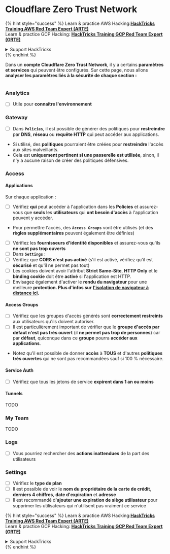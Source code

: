 # Cloudflare Zero Trust Network

{% hint style="success" %}
Learn & practice AWS Hacking:<img src="../../.gitbook/assets/image (1).png" alt="" data-size="line">[**HackTricks Training AWS Red Team Expert (ARTE)**](https://training.hacktricks.xyz/courses/arte)<img src="../../.gitbook/assets/image (1).png" alt="" data-size="line">\
Learn & practice GCP Hacking: <img src="../../.gitbook/assets/image (2).png" alt="" data-size="line">[**HackTricks Training GCP Red Team Expert (GRTE)**<img src="../../.gitbook/assets/image (2).png" alt="" data-size="line">](https://training.hacktricks.xyz/courses/grte)

<details>

<summary>Support HackTricks</summary>

* Check the [**subscription plans**](https://github.com/sponsors/carlospolop)!
* **Join the** 💬 [**Discord group**](https://discord.gg/hRep4RUj7f) or the [**telegram group**](https://t.me/peass) or **follow** us on **Twitter** 🐦 [**@hacktricks\_live**](https://twitter.com/hacktricks\_live)**.**
* **Share hacking tricks by submitting PRs to the** [**HackTricks**](https://github.com/carlospolop/hacktricks) and [**HackTricks Cloud**](https://github.com/carlospolop/hacktricks-cloud) github repos.

</details>
{% endhint %}

Dans un **compte Cloudflare Zero Trust Network**, il y a certains **paramètres et services** qui peuvent être configurés. Sur cette page, nous allons **analyser les paramètres liés à la sécurité de chaque section :**

<figure><img src="../../.gitbook/assets/image (206).png" alt=""><figcaption></figcaption></figure>

### Analytics

* [ ] Utile pour **connaître l'environnement**

### **Gateway**

* [ ] Dans **`Policies`**, il est possible de générer des politiques pour **restreindre** par **DNS**, **réseau** ou **requête HTTP** qui peut accéder aux applications.
* Si utilisé, des **politiques** pourraient être créées pour **restreindre** l'accès aux sites malveillants.
* Cela est **uniquement pertinent si une passerelle est utilisée**, sinon, il n'y a aucune raison de créer des politiques défensives.

### Access

#### Applications

Sur chaque application :

* [ ] Vérifiez **qui** peut accéder à l'application dans les **Policies** et assurez-vous que **seuls** les **utilisateurs** qui **ont besoin d'accès** à l'application peuvent y accéder.
* Pour permettre l'accès, des **`Access Groups`** vont être utilisés (et des **règles supplémentaires** peuvent également être définies)
* [ ] Vérifiez les **fournisseurs d'identité disponibles** et assurez-vous qu'ils **ne sont pas trop ouverts**
* [ ] Dans **`Settings`** :
* [ ] Vérifiez que **CORS n'est pas activé** (s'il est activé, vérifiez qu'il est **sécurisé** et qu'il ne permet pas tout)
* [ ] Les cookies doivent avoir l'attribut **Strict Same-Site**, **HTTP Only** et le **binding cookie** doit être **activé** si l'application est HTTP.
* [ ] Envisagez également d'activer le **rendu du navigateur** pour une meilleure **protection. Plus d'infos sur** [**l'isolation de navigateur à distance ici**](https://blog.cloudflare.com/cloudflare-and-remote-browser-isolation/)**.**

#### **Access Groups**

* [ ] Vérifiez que les groupes d'accès générés sont **correctement restreints** aux utilisateurs qu'ils doivent autoriser.
* [ ] Il est particulièrement important de vérifier que le **groupe d'accès par défaut n'est pas très ouvert** (il **ne permet pas trop de personnes**) car par **défaut**, quiconque dans ce **groupe** pourra **accéder aux applications**.
* Notez qu'il est possible de donner **accès** à **TOUS** et d'autres **politiques très ouvertes** qui ne sont pas recommandées sauf si 100 % nécessaire.

#### Service Auth

* [ ] Vérifiez que tous les jetons de service **expirent dans 1 an ou moins**

#### Tunnels

TODO

### My Team

TODO

### Logs

* [ ] Vous pourriez rechercher des **actions inattendues** de la part des utilisateurs

### Settings

* [ ] Vérifiez le **type de plan**
* [ ] Il est possible de voir le **nom du propriétaire de la carte de crédit**, **derniers 4 chiffres**, **date d'expiration** et **adresse**
* [ ] Il est recommandé d'**ajouter une expiration de siège utilisateur** pour supprimer les utilisateurs qui n'utilisent pas vraiment ce service

{% hint style="success" %}
Learn & practice AWS Hacking:<img src="../../.gitbook/assets/image (1).png" alt="" data-size="line">[**HackTricks Training AWS Red Team Expert (ARTE)**](https://training.hacktricks.xyz/courses/arte)<img src="../../.gitbook/assets/image (1).png" alt="" data-size="line">\
Learn & practice GCP Hacking: <img src="../../.gitbook/assets/image (2).png" alt="" data-size="line">[**HackTricks Training GCP Red Team Expert (GRTE)**<img src="../../.gitbook/assets/image (2).png" alt="" data-size="line">](https://training.hacktricks.xyz/courses/grte)

<details>

<summary>Support HackTricks</summary>

* Check the [**subscription plans**](https://github.com/sponsors/carlospolop)!
* **Join the** 💬 [**Discord group**](https://discord.gg/hRep4RUj7f) or the [**telegram group**](https://t.me/peass) or **follow** us on **Twitter** 🐦 [**@hacktricks\_live**](https://twitter.com/hacktricks\_live)**.**
* **Share hacking tricks by submitting PRs to the** [**HackTricks**](https://github.com/carlospolop/hacktricks) and [**HackTricks Cloud**](https://github.com/carlospolop/hacktricks-cloud) github repos.

</details>
{% endhint %}
